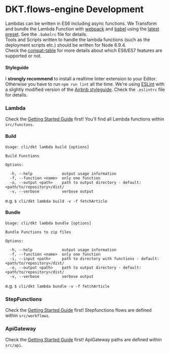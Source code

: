 # DKT.flows-engine Development

Lambdas can be written in ES6 including async functions. We Transform and bundle the Lambda Function with [webpack](https://webpack.github.io/) and [babel](https://babeljs.io/) using the [latest preset](https://babeljs.io/docs/plugins/preset-latest/). See the `.babelrc` file for details.  
Tools and Scripts written to handle the lambda functions (such as the deployment scripts etc.) should be written for Node 6.9.4.  
Check the [compat-table](https://kangax.github.io/compat-table/es6/) for more details about which ES6/ES7 features are supported or not.

#### Styleguide

I **strongly recommend** to install a realtime linter extension to your Editor. Otherwise you have to run `npm run lint` all the time.
We're using [ESLint](http://eslint.org/) with a slightly modified version of the [Airbnb styleguide](https://github.com/airbnb/javascript). Check the `.eslintrc` file for details.


### Lambda

Check the [Getting Started Guide](https://docs.aws.amazon.com/lambda/latest/dg/welcome.html) first!
You'll find all Lambda functions within `src/functons`.

#### Build

```shell
Usage: cli/dkt lambda build [options]

Build Functions

Options:

  -h, --help             output usage information
  -f, --function <name>  only one function
  -o, --output <path>    path to output directory - default: <path/to/repository>/dist/
  -v, --verbose          verbose output
```

e.g. `$ cli/dkt lambda build -v -f fetchArticle`

#### Bundle

```shell
Usage: cli/dkt lambda bundle [options]

Bundle Functions to zip files

Options:

  -h, --help             output usage information
  -f, --function <name>  only one function
  -i, --input <path>     path to directory with functions - default: <path/to/repository>/dist/
  -o, --output <path>    path to output directory - default: <path/to/repository>/dist/
  -v, --verbose          verbose output
```

e.g. `$ cli/dkt lambda bundle -v -f fetchArticle`


### StepFunctions

Check the [Getting Started Guide](https://docs.aws.amazon.com/step-functions/latest/dg/welcome.html) first!
Stepfunctions flows are defined within `src/workflows`.


### ApiGateway

Check the [Getting Started Guide](https://aws.amazon.com/api-gateway/getting-started/) first!
ApiGateway paths are defined within `src/api`.
